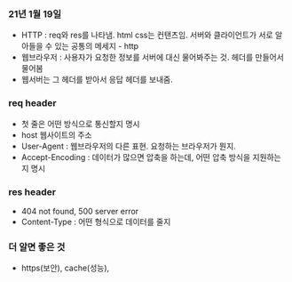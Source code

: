 ### 21년 1월 19일

- HTTP : req와 res를 나타냄. html css는 컨탠츠임. 서버와 클라이언트가 서로 알아들을 수 있는 공통의 메세지 - http
- 웹브라우저 : 사용자가 요청한 정보를 서버에 대신 물어봐주는 것. 헤더를 만들어서 물어봄
- 웹서버는 그 헤더를 받아서 응답 헤더를 보내줌.

### req header

- 첫 줄은 어떤 방식으로 통신할지 명시
- host 웹사이트의 주소
- User-Agent : 웹브라우저의 다른 표현. 요청하는 브라우저가 뭔지.
- Accept-Encoding : 데이터가 많으면 압축을 하는데, 어떤 압축 방식을 지원하는지 명시

### res header

- 404 not found, 500 server error
- Content-Type : 어떤 형식으로 데이터를 줄지

### 더 알면 좋은 것

- https(보안), cache(성능),
